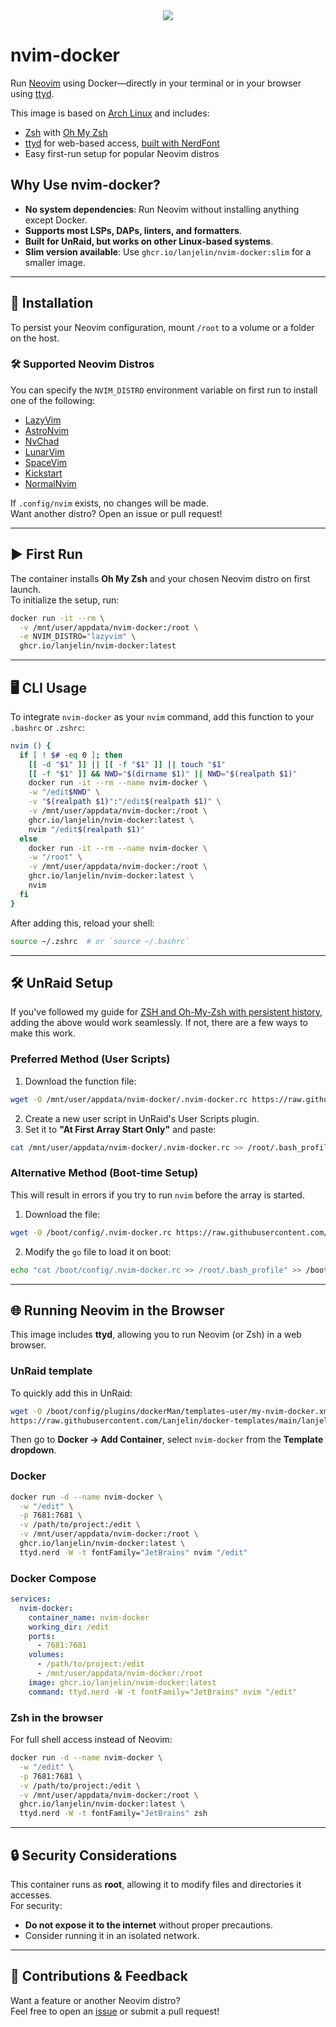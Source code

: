 <div align="center">
    <img src="https://raw.githubusercontent.com/neovim/neovim.github.io/master/logos/neovim-logo-300x87.png">
</div>

# nvim-docker

Run [Neovim](https://neovim.io/) using Docker—directly in your terminal or in your browser using [ttyd](https://github.com/tsl0922/ttyd).

This image is based on [Arch Linux](https://hub.docker.com/_/archlinux) and includes:
- [Zsh](https://www.zsh.org/) with [Oh My Zsh](https://ohmyz.sh/)
- [ttyd](https://github.com/tsl0922/ttyd) for web-based access, [built with NerdFont](https://github.com/lanjelin/nerd-ttyd)
- Easy first-run setup for popular Neovim distros

## Why Use nvim-docker?
- **No system dependencies**: Run Neovim without installing anything except Docker.
- **Supports most LSPs, DAPs, linters, and formatters**.
- **Built for UnRaid, but works on other Linux-based systems**.
- **Slim version available**: Use `ghcr.io/lanjelin/nvim-docker:slim` for a smaller image.

---

## 🚀 Installation

To persist your Neovim configuration, mount `/root` to a volume or a folder on the host.

### 🛠 Supported Neovim Distros

You can specify the `NVIM_DISTRO` environment variable on first run to install one of the following:
- [LazyVim](https://www.lazyvim.org/)
- [AstroNvim](https://astronvim.com/)
- [NvChad](https://nvchad.com/)
- [LunarVim](https://www.lunarvim.org/)
- [SpaceVim](https://spacevim.org/)
- [Kickstart](https://github.com/nvim-lua/kickstart.nvim)
- [NormalNvim](https://normalnvim.github.io/)

If `.config/nvim` exists, no changes will be made.  
Want another distro? Open an issue or pull request!

---

## ▶️ First Run

The container installs **Oh My Zsh** and your chosen Neovim distro on first launch.  
To initialize the setup, run:

```bash
docker run -it --rm \
  -v /mnt/user/appdata/nvim-docker:/root \
  -e NVIM_DISTRO="lazyvim" \
  ghcr.io/lanjelin/nvim-docker:latest
```

---

## 🖥 CLI Usage

To integrate `nvim-docker` as your `nvim` command, add this function to your `.bashrc` or `.zshrc`:

```bash
nvim () {
  if [ ! $# -eq 0 ]; then
    [[ -d "$1" ]] || [[ -f "$1" ]] || touch "$1"
    [[ -f "$1" ]] && NWD="$(dirname $1)" || NWD="$(realpath $1)"
    docker run -it --rm --name nvim-docker \
    -w "/edit$NWD" \
    -v "$(realpath $1)":"/edit$(realpath $1)" \
    -v /mnt/user/appdata/nvim-docker:/root \
    ghcr.io/lanjelin/nvim-docker:latest \
    nvim "/edit$(realpath $1)"
  else
    docker run -it --rm --name nvim-docker \
    -w "/root" \
    -v /mnt/user/appdata/nvim-docker:/root \
    ghcr.io/lanjelin/nvim-docker:latest \
    nvim
  fi
}
```
After adding this, reload your shell:
```bash
source ~/.zshrc  # or `source ~/.bashrc`
```

---

## 🛠 UnRaid Setup

If you've followed my guide for [ZSH and Oh-My-Zsh with persistent history](https://github.com/Lanjelin/unraid/tree/main/zsh-omz-persistent#zsh-and-oh-my-zsh-with-persistent-history), adding the above would work seamlessly. If not, there are a few ways to make this work.

### Preferred Method (User Scripts)

1. Download the function file:
```bash
wget -O /mnt/user/appdata/nvim-docker/.nvim-docker.rc https://raw.githubusercontent.com/Lanjelin/nvim-docker/main/.nvim-docker.rc
```
2. Create a new user script in UnRaid's User Scripts plugin.
3. Set it to **"At First Array Start Only"** and paste:
```bash
cat /mnt/user/appdata/nvim-docker/.nvim-docker.rc >> /root/.bash_profile
```

### Alternative Method (Boot-time Setup)

This will result in errors if you try to run `nvim` before the array is started.

1. Download the file:
```bash
wget -O /boot/config/.nvim-docker.rc https://raw.githubusercontent.com/Lanjelin/nvim-docker/main/.nvim-docker.rc
```
2. Modify the `go` file to load it on boot:
```bash
echo "cat /boot/config/.nvim-docker.rc >> /root/.bash_profile" >> /boot/config/go
```

---

## 🌐 Running Neovim in the Browser

This image includes **ttyd**, allowing you to run Neovim (or Zsh) in a web browser.

### UnRaid template

To quickly add this in UnRaid:
```bash
wget -O /boot/config/plugins/dockerMan/templates-user/my-nvim-docker.xml \
https://raw.githubusercontent.com/Lanjelin/docker-templates/main/lanjelin/nvim-docker.xml
```
Then go to **Docker → Add Container**, select `nvim-docker` from the **Template dropdown**.

### Docker
```bash
docker run -d --name nvim-docker \
  -w "/edit" \
  -p 7681:7681 \
  -v /path/to/project:/edit \
  -v /mnt/user/appdata/nvim-docker:/root \
  ghcr.io/lanjelin/nvim-docker:latest \
  ttyd.nerd -W -t fontFamily="JetBrains" nvim "/edit"
```
### Docker Compose
```yaml
services:
  nvim-docker:
    container_name: nvim-docker
    working_dir: /edit
    ports:
      - 7681:7681
    volumes:
      - /path/to/project:/edit
      - /mnt/user/appdata/nvim-docker:/root
    image: ghcr.io/lanjelin/nvim-docker:latest
    command: ttyd.nerd -W -t fontFamily="JetBrains" nvim "/edit"
```

### Zsh in the browser
For full shell access instead of Neovim:
```bash
docker run -d --name nvim-docker \
  -w "/edit" \
  -p 7681:7681 \
  -v /path/to/project:/edit \
  -v /mnt/user/appdata/nvim-docker:/root \
  ghcr.io/lanjelin/nvim-docker:latest \
  ttyd.nerd -W -t fontFamily="JetBrains" zsh
```

---

## 🔒 Security Considerations

This container runs as **root**, allowing it to modify files and directories it accesses.  
For security:
- **Do not expose it to the internet** without proper precautions.
- Consider running it in an isolated network.

---

## 📢 Contributions & Feedback

Want a feature or another Neovim distro?  
Feel free to open an [issue](https://github.com/Lanjelin/nvim-docker/issues) or submit a pull request!
